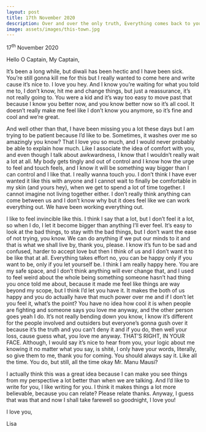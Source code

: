 ```yaml
---
layout: post
title: 17th November 2020
description: Over and over the only truth, Everything comes back to you
image: assets/images/this-town.jpg
---
```


17<sup>th</sup> November 2020

Hello O Captain, My Captain,

It’s been a long while, but diwali has been hectic and I have been sick. You’re still gonna kill me for this but I really wanted to come here and write cause it’s nice to. I love you hey. And I know you’re waiting for what you told me to, I don’t know, hit me and change things, but just a reassurance, it’s not really going to. You were a kid and it’s way too easy to move past that because I know you better now, and you know better now so it’s all cool. It doesn’t really make me feel like I don’t know you anymore, so it’s fine and cool and we’re great. 

And well other than that, I have been missing you a lot these days but I am trying to be patient because I’d like to be. Sometimes, it washes over me so amazingly you know? That I love you so much, and I would never probably be able to explain how much. Like I associate the idea of comfort with you, and even though I talk about awkwardness, I know that I wouldn’t really wait a lot at all. My body gets tingly and out of control and I know how the urge to feel and touch feels, and I know it will be something way bigger than I can control and I like that. I really wanna touch you. I don’t think I have ever wanted it like this with anyone and I cannot wait to finally be comfortable in my skin (and yours hey), when we get to spend a lot of time together. I cannot imagine not living together either. I don’t really think anything can come between us and I don’t know why but it does feel like we can work everything out. We have been working everything out.

I like to feel invincible like this. I think I say that a lot, but I don’t feel it a lot, so when I do, I let it become bigger than anything I’ll ever feel. It’s easy to look at the bad things, to stay with the bad things, but I don’t want the ease of not trying, you know. We can do anything if we put our minds to it and that is what we shall live by, thank you, please. I know it’s fun to be sad and confused, harder to accept love but then I think of us and I don’t want it to be like that at all. Everything takes effort no, you can be happy only if you want to be, only if you let yourself be. I think I am really happy here. You are my safe space, and I don’t think anything will ever change that, and I used to feel weird about the whole being something someone hasn’t had thing you once told me about, because it made me feel like things are way beyond my scope, but I think I’d let you have it. It makes the both of us happy and you do actually have that much power over me and if I don’t let you feel it, what’s the point? You have no idea how cool it is when people are fighting and someone says you love me anyway, and the other person goes yeah I do. It’s not really bending down you know, I know it’s different for the people involved and outsiders but everyone’s gonna gush over it because it’s the truth and you can’t deny it and if you do, then well your loss, cause guess what, you love me anyway. THAT’S RIGHT, IN YOUR FACE. Although, I would say it’s nice to hear from you, your logic about me knowing it no matter what you say, is shité, I only have your words, literally, so give them to me, thank you for coming. You should always say it. Like all the time. You do, but still, all the time okay Mr. Manu Mausi?

I actually think this was a great idea because I can make you see things from my perspective a lot better than when we are talking. And I’d like to write for you, I like writing for you. I think it makes things a lot more believable, because you can relate? Please relate thanks.
Anyway, I guess that was that and now I shall take farewell so goodnight, I love you!

I love you,

Lisa
